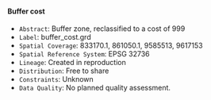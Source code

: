 #### Buffer cost

- `Abstract`: Buffer zone, reclassified to a cost of 999
- `Label`: buffer_cost.grd
- `Spatial Coverage`: 833170.1, 861050.1, 9585513, 9617153 
- `Spatial Reference System`: EPSG 32736
- `Lineage`: Created in reproduction 
- `Distribution`: Free to share
- `Constraints`: Unknown
- `Data Quality`: No planned quality assessment.
